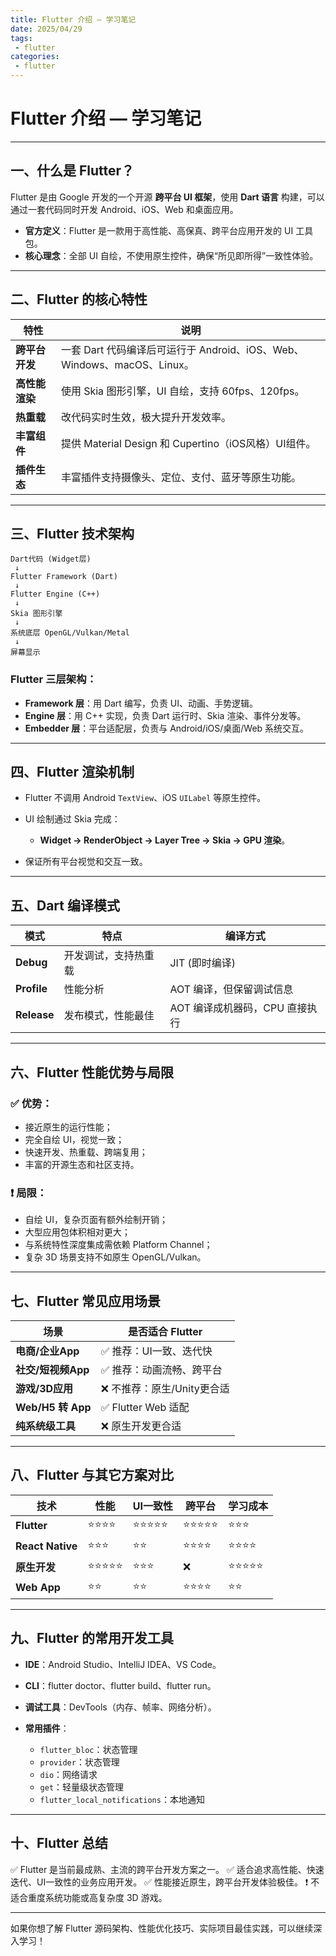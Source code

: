 ```yaml
---
title: Flutter 介绍 — 学习笔记
date: 2025/04/29
tags:
 - flutter
categories:
 - flutter
---
```

# Flutter 介绍 — 学习笔记

---

## 一、什么是 Flutter？

Flutter 是由 Google 开发的一个开源 **跨平台 UI 框架**，使用 **Dart 语言** 构建，可以通过一套代码同时开发 Android、iOS、Web 和桌面应用。

* **官方定义**：Flutter 是一款用于高性能、高保真、跨平台应用开发的 UI 工具包。
* **核心理念**：全部 UI 自绘，不使用原生控件，确保“所见即所得”一致性体验。

---

## 二、Flutter 的核心特性

| 特性        | 说明                                                     |
| --------- | ------------------------------------------------------ |
| **跨平台开发** | 一套 Dart 代码编译后可运行于 Android、iOS、Web、Windows、macOS、Linux。 |
| **高性能渲染** | 使用 Skia 图形引擎，UI 自绘，支持 60fps、120fps。                    |
| **热重载**   | 改代码实时生效，极大提升开发效率。                                      |
| **丰富组件**  | 提供 Material Design 和 Cupertino（iOS风格）UI组件。             |
| **插件生态**  | 丰富插件支持摄像头、定位、支付、蓝牙等原生功能。                               |

---

## 三、Flutter 技术架构

```
Dart代码 (Widget层)
 ↓
Flutter Framework (Dart)
 ↓
Flutter Engine (C++)
 ↓
Skia 图形引擎
 ↓
系统底层 OpenGL/Vulkan/Metal
 ↓
屏幕显示
```

### Flutter 三层架构：

* **Framework 层**：用 Dart 编写，负责 UI、动画、手势逻辑。
* **Engine 层**：用 C++ 实现，负责 Dart 运行时、Skia 渲染、事件分发等。
* **Embedder 层**：平台适配层，负责与 Android/iOS/桌面/Web 系统交互。

---

## 四、Flutter 渲染机制

* Flutter 不调用 Android `TextView`、iOS `UILabel` 等原生控件。
* UI 绘制通过 Skia 完成：

  * **Widget → RenderObject → Layer Tree → Skia → GPU 渲染**。
* 保证所有平台视觉和交互一致。

---

## 五、Dart 编译模式

| 模式          | 特点         | 编译方式                |
| ----------- | ---------- | ------------------- |
| **Debug**   | 开发调试，支持热重载 | JIT (即时编译)          |
| **Profile** | 性能分析       | AOT 编译，但保留调试信息      |
| **Release** | 发布模式，性能最佳  | AOT 编译成机器码，CPU 直接执行 |

---

## 六、Flutter 性能优势与局限

### ✅ 优势：

* 接近原生的运行性能；
* 完全自绘 UI，视觉一致；
* 快速开发、热重载、跨端复用；
* 丰富的开源生态和社区支持。

### ❗ 局限：

* 自绘 UI，复杂页面有额外绘制开销；
* 大型应用包体积相对更大；
* 与系统特性深度集成需依赖 Platform Channel；
* 复杂 3D 场景支持不如原生 OpenGL/Vulkan。

---

## 七、Flutter 常见应用场景

| 场景               | 是否适合 Flutter      |
| ---------------- | ----------------- |
| **电商/企业App**     | ✅ 推荐：UI一致、迭代快     |
| **社交/短视频App**    | ✅ 推荐：动画流畅、跨平台     |
| **游戏/3D应用**      | ❌ 不推荐：原生/Unity更合适 |
| **Web/H5 转 App** | ✅ Flutter Web 适配  |
| **纯系统级工具**       | ❌ 原生开发更合适         |

---

## 八、Flutter 与其它方案对比

| 技术               | 性能    | UI一致性 | 跨平台   | 学习成本  |
| ---------------- | ----- | ----- | ----- | ----- |
| **Flutter**      | ⭐⭐⭐⭐  | ⭐⭐⭐⭐⭐ | ⭐⭐⭐⭐⭐ | ⭐⭐⭐   |
| **React Native** | ⭐⭐⭐   | ⭐⭐    | ⭐⭐⭐⭐  | ⭐⭐⭐⭐  |
| **原生开发**         | ⭐⭐⭐⭐⭐ | ⭐⭐⭐   | ❌     | ⭐⭐⭐⭐⭐ |
| **Web App**      | ⭐⭐    | ⭐⭐    | ⭐⭐⭐⭐  | ⭐⭐    |

---

## 九、Flutter 的常用开发工具

* **IDE**：Android Studio、IntelliJ IDEA、VS Code。
* **CLI**：flutter doctor、flutter build、flutter run。
* **调试工具**：DevTools（内存、帧率、网络分析）。
* **常用插件**：

  * `flutter_bloc`：状态管理
  * `provider`：状态管理
  * `dio`：网络请求
  * `get`：轻量级状态管理
  * `flutter_local_notifications`：本地通知

---

## 十、Flutter 总结

✅ Flutter 是当前最成熟、主流的跨平台开发方案之一。
✅ 适合追求高性能、快速迭代、UI一致性的业务应用开发。
✅ 性能接近原生，跨平台开发体验极佳。
❗ 不适合重度系统功能或高复杂度 3D 游戏。

---

如果你想了解 Flutter 源码架构、性能优化技巧、实际项目最佳实践，可以继续深入学习！
